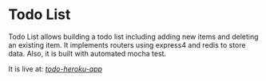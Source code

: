 # Todo List

Todo List allows building a todo list including adding new items and deleting an existing item. It implements routers using express4 and redis to store data. Also, it is built with automated mocha test.

It is live at: [*todo-heroku-app*](https://salty-ocean-49666.herokuapp.com/)